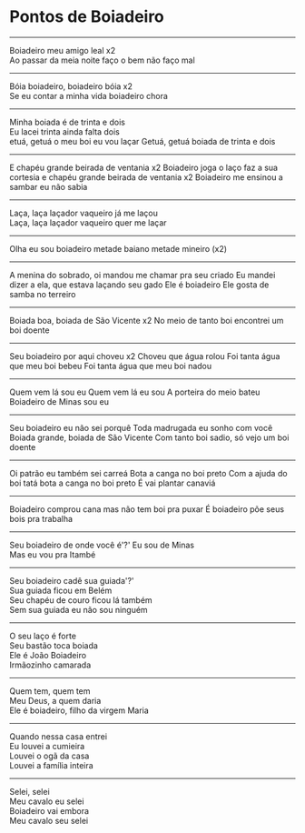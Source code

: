 # Pontos de Boiadeiro  

----  

Boiadeiro meu amigo leal x2  
Ao passar da meia noite faço o bem não faço mal  

----

Bóia boiadeiro, boiadeiro bóia x2  
Se eu contar a minha vida boiadeiro chora  

----

Minha boiada é de trinta e dois  
Eu lacei trinta ainda falta dois  
etuá, getuá o meu boi eu vou laçar
Getuá, getuá boiada de trinta e dois

----

E chapéu grande beirada de ventania x2
Boiadeiro joga o laço faz a sua cortesia
e chapéu grande beirada de ventania x2
Boiadeiro me ensinou a sambar eu não sabia

----

Laça, laça laçador vaqueiro já me laçou  
Laça, laça laçador vaqueiro quer me laçar  

----

Olha eu sou boiadeiro metade baiano metade mineiro (x2)  

----

A menina do sobrado, oi mandou me chamar pra seu criado
Eu mandei dizer a ela, que estava laçando seu gado
Ele é boiadeiro
Ele gosta de samba no terreiro

----

Boiada boa, boiada de São Vicente x2
No meio de tanto boi encontrei um boi doente

----  

Seu boiadeiro por aqui choveu x2
Choveu que água rolou
Foi tanta água que meu boi bebeu
Foi tanta água que meu boi nadou

----

Quem vem lá sou eu
Quem vem lá eu sou
A porteira do meio bateu
Boiadeiro de Minas sou eu

----

Seu boiadeiro eu não sei porquê
Toda madrugada eu sonho com você
Boiada grande, boiada de São Vicente
Com tanto boi sadio, só vejo um boi doente

----

Oi patrão eu também sei carreá
Bota a canga no boi preto
Com a ajuda do boi tatá
bota a canga no boi preto
É vai plantar canaviá

----

Boiadeiro comprou cana
mas não tem boi pra puxar
É boiadeiro põe seus bois pra trabalha

----

Seu boiadeiro de onde você é'?'
Eu sou de Minas  
Mas eu vou pra Itambé  

----  

Seu boiadeiro cadê sua guiada'?'  
Sua guiada ficou em Belém  
Seu chapéu de couro ficou lá também  
Sem sua guiada eu não sou ninguém

----  

O seu laço é forte  
Seu bastão toca boiada  
Ele é João Boiadeiro  
Irmãozinho camarada

----  

Quem tem, quem tem  
Meu Deus, a quem daria  
Ele é boiadeiro, filho da virgem Maria  

----  

Quando nessa casa entrei  
Eu louvei a cumieira  
Louvei o ogã da casa  
Louvei a família inteira  

----

Selei, selei  
Meu cavalo eu selei  
Boiadeiro vai embora  
Meu cavalo seu selei  
